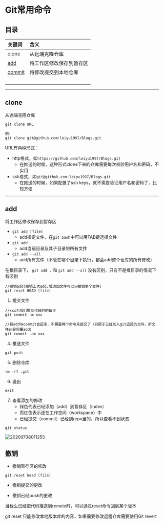 # Git常用命令

## 目录

|关键词|含义|
|:--|:--|
|[clone](#clone)|从远端克隆仓库|
|[add](#add)|将工作区修改保存到暂存区|
|[commit](#commit)|将修改提交到本地仓库|
|[](#)||
|[](#)||
|[](#)||
|[](#)||

---
## <a id=clone>clone</a>

从远端克隆仓库

```
git clone URL

例:
git clone git@github.com:leiyu1997/Blogs.git
```
URL有两种形式：
- http格式，如`https://github.com/leiyu1997/Blogs.git`
  - 在推送的时候，这种形式clone下来的仓库需要每次校验用户名和密码，不实用
- ssh格式，如`git@github.com:leiyu1997/Blogs.git`
  - 在推送的时候，如果配置了ssh keys，就不需要验证用户名和密码了，比较方便

---
## <a id=add>add</a>

将工作区修改保存到暂存区

- `git add [file]`
  - add指定文件，在`git bash`中可以用TAB键选择文件
- `git add .`
  - add当前目录及其子目录的所有文件
- `git add --all`
  - add所有文件（不管在哪个目录下执行，都会add整个仓库的所有修改）

在根目录下， `git add .` 和 `git add --all` 没有区别，只有不是根目录的情况下有区别





```
//撤销add(撤销上次add,后边加文件可以只撤销单个文件)
git reset HEAD [file]
```

1. 提交文件

```
//xxx为我们提交代码时的备注
git commit -m xxx

//将add与commit合起来，不需要两个命令来提交了（只限于已经加入git追踪的文件，新文件还是需要add）
git commit -am xxx
```
4. 推送文件

```
git push
```

5. 删除仓库

```
rm -rf .git
```

6. 退出

```
exit
```

7. 查看添加的修改
   - 绿色代表已经添加（add）到暂存区（index）
   - 而红色表示还在工作空间（workspace）中
   - 已经提交（commit）已经到repo里的，所以查看不到状态

```
git status
```

![20200708011253](https://cdn.jsdelivr.net/gh/leiyu1997/PicBed@master/blogs/pictures/20200708011253.png)

## <a id='2'>撤销</a>

- 撤销暂存区的修改

```
git reset head [file]
```

- 撤销提交的更改

- 撤销已经push的更改

当我么已经把代码推送到remote时，可以通过reset命令回到某个版本

git reset 只能修改本地版本库的内容，如果需要修改远程仓库需要使用Git revert



